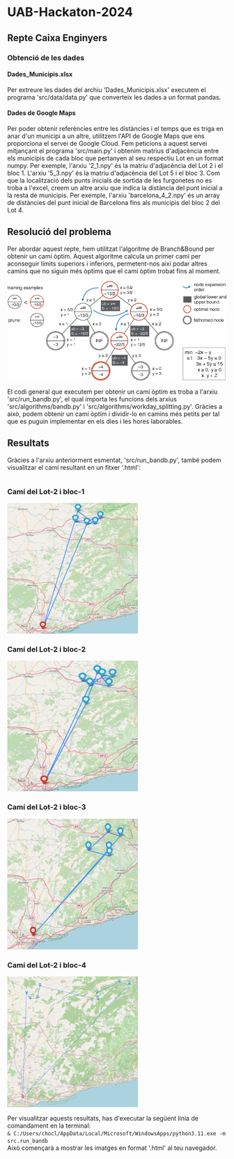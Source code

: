 # UAB-Hackaton-2024

## Repte Caixa Enginyers

### Obtenció de les dades

#### Dades_Municipis.xlsx
Per extreure les dades del archiu 'Dades_Municipis.xlsx' executem el programa 'src/data/data.py' que converteix les dades a un format pandas.

#### Dades de Google Maps
Per poder obtenir referències entre les distàncies i el temps que es triga en anar d'un municipi a un altre, utilitzem l'API de Google Maps que ens proporciona el servei de Google Cloud.
Fem peticions a aquest servei mitjançant el programa 'src/main.py' i obtenim matrius d'adjacència entre els municipis de cada bloc que pertanyen al seu respectiu Lot en un format numpy.
Per exemple, l'arxiu '2_1.npy' és la matriu d'adjacència del Lot 2 i el bloc 1. L'arxiu '5_3.npy' és la matriu d'adjacència del Lot 5 i el bloc 3.
Com que la localització dels punts inicials de sortida de les furgonetes no es troba a l'excel, creem un altre arxiu que indica la distància del punt inicial a la resta de municipis. Per exemple, l'arxiu 'barcelona_4_2.npy' és un array de distàncies del punt inicial de Barcelona fins als municipis del bloc 2 del Lot 4.

## Resolució del problema
Per abordar aquest repte, hem utilitzat l'algoritme de Branch&Bound per obtenir un camí òptim. Aquest algoritme calcula un primer camí per aconseguir límits superiors i inferiors, permetent-nos així podar altres camins que no siguin més òptims que el camí òptim trobat fins al moment.

![alt text](https://github.com/ArnauMarcosAlmansa/UAB-Hackaton-2024/blob/master/img/B%26B.png "Exemple de funcionament de B&B")

El codi general que executem per obtenir un camí òptim es troba a l'arxiu 'src/run_bandb.py', el qual importa les funcions dels arxius 'src/algorithms/bandb.py' i 'src/algorithms/workday_splitting.py'. Gràcies a això, podem obtenir un camí òptim i dividir-lo en camins més petits per tal que es puguin implementar en els dies i les hores laborables.

## Resultats
Gràcies a l'arxiu anteriorment esmentat, 'src/run_bandb.py', també podem visualitzar el camí resultant en un fitxer '.html':

<div style="display: flex; flex-wrap: wrap;">
    <div style="flex-basis: 300px; margin-right: 10px;">
        <h3>Camí del Lot-2 i bloc-1</h3>
        <img src="img/map_2_1_0.png" alt="Camí del Lot-2 i bloc-1" width="300" height="300">
    </div>
    <div style="flex-basis: 300px; margin-right: 10px;">
        <h3>Camí del Lot-2 i bloc-2</h3>
        <img src="img/map_2_1_1.png" alt="Camí del Lot-2 i bloc-2" width="300" height="300">
    </div>
    <div style="flex-basis: 300px; margin-right: 10px;">
        <h3>Camí del Lot-2 i bloc-3</h3>
        <img src="img/map_2_1_2.png" alt="Camí del Lot-2 i bloc-3" width="300" height="300">
    </div>
    <div style="flex-basis: 300px; margin-right: 10px;">
        <h3>Camí del Lot-2 i bloc-4</h3>
        <img src="img/map_2_1_3.png" alt="Camí del Lot-2 i bloc-4" width="300" height="300">
    </div>
</div>

Per visualitzar aquests resultats, has d'executar la següent línia de comandament en la terminal: <br>
`& C:/Users/chocl/AppData/Local/Microsoft/WindowsApps/python3.11.exe -m src.run_bandb` <br>
Això començarà a mostrar les imatges en format '.html' al teu navegador.